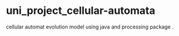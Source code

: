 # uni_project_cellular-automata
cellular automat evolution model using java and processing package . 
